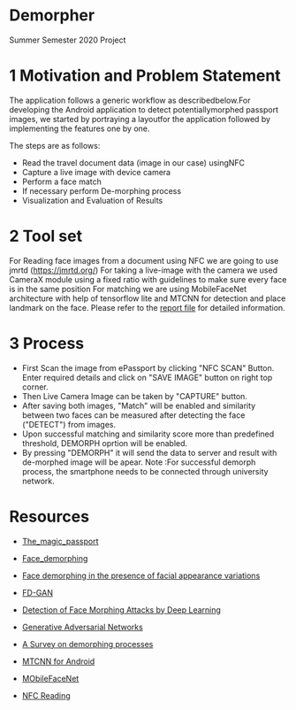 # Demorpher
Summer Semester 2020 Project




# 1 Motivation and Problem Statement

The  application  follows  a  generic  workflow  as  describedbelow.For  developing  the  Android  application  to  detect  potentiallymorphed  passport  images,  we  started  by  portraying  a  layoutfor the application followed by implementing the features one by one. 

The steps are as follows:
- Read the travel document data (image in our case) usingNFC
- Capture a live image with device camera
- Perform a face match
- If necessary perform De-morphing process
- Visualization and Evaluation of Results

# 2 Tool set
For Reading face images from a document using NFC we are going to use jmrtd (https://jmrtd.org/)
For taking a live-image with the camera we used CameraX module using a fixed ratio with guidelines to make sure every face is in the same position
For matching we are using MobileFaceNet architecture with help of tensorflow lite and MTCNN for detection and place landmark on the face.
Please refer to the [report file](Report/Team_Project_SS2020.pdf) for detailed information.

# 3 Process

- First Scan the image from ePassport by clicking "NFC SCAN" Button. Enter required details and click on "SAVE IMAGE" button on right top corner.
- Then Live Camera Image can be taken by "CAPTURE" button.
- After saving both images, "Match" will be enabled and similarity between two faces can be measured after detecting the face ("DETECT") from images.
- Upon successful matching and similarity score more than predefined threshold, DEMORPH oprtion will be enabled.
- By pressing "DEMORPH" it will send the data to server and result with de-morphed image will be apear.
Note :For successful demorph process, the smartphone needs to be connected through university network.




# Resources
- [The_magic_passport](https://ieeexplore.ieee.org/document/6996240)

- [Face_demorphing](https://ieeexplore.ieee.org/document/8119561)

- [Face demorphing in the presence of facial appearance variations](https://ieeexplore.ieee.org/abstract/document/8553430)

- [FD-GAN](https://ieeexplore.ieee.org/abstract/document/8730323)

- [Detection of Face Morphing Attacks by Deep Learning](https://link.springer.com/chapter/10.1007/978-3-319-64185-0_9)

- [Generative Adversarial Networks](https://ieeexplore.ieee.org/abstract/document/8846232)

- [A Survey on demorphing processes](https://ieeexplore.ieee.org/abstract/document/8642312)

- [MTCNN for Android](https://github.com/vcvycy/MTCNN4Android)

- [MObileFaceNet](https://github.com/sirius-ai/MobileFaceNet_TF)

- [NFC Reading](https://github.com/AppliedRecognition/Passport-Reader-Android-Sample)
